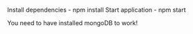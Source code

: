 Install dependencies - npm install
Start application - npm start

You need to have installed mongoDB to work!